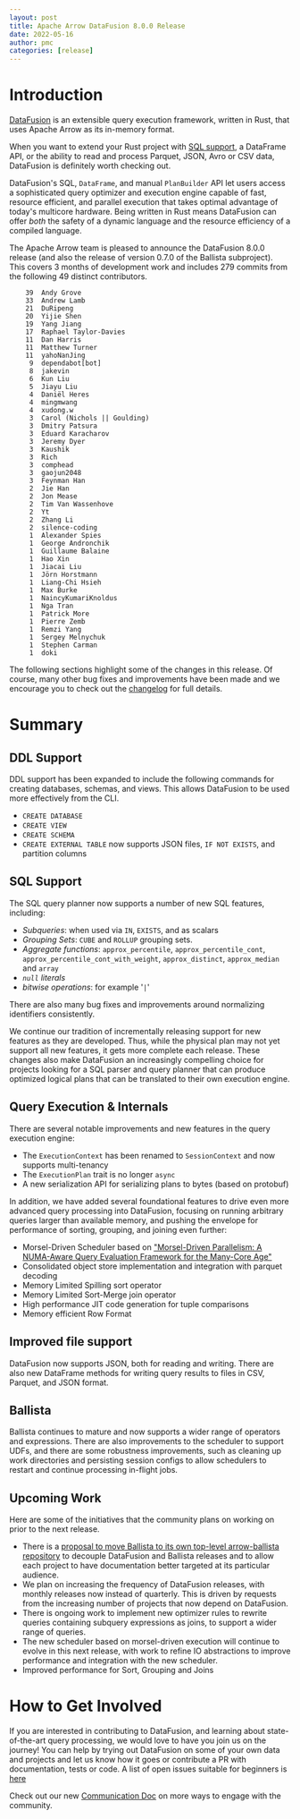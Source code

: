 ```yaml
---
layout: post
title: Apache Arrow DataFusion 8.0.0 Release
date: 2022-05-16
author: pmc
categories: [release]
---
```

<!--
{% comment %}
Licensed to the Apache Software Foundation (ASF) under one or more
contributor license agreements.  See the NOTICE file distributed with
this work for additional information regarding copyright ownership.
The ASF licenses this file to you under the Apache License, Version 2.0
(the "License"); you may not use this file except in compliance with
the License.  You may obtain a copy of the License at

http://www.apache.org/licenses/LICENSE-2.0

Unless required by applicable law or agreed to in writing, software
distributed under the License is distributed on an "AS IS" BASIS,
WITHOUT WARRANTIES OR CONDITIONS OF ANY KIND, either express or implied.
See the License for the specific language governing permissions and
limitations under the License.
{% endcomment %}
-->

# Introduction

[DataFusion](https://arrow.apache.org/datafusion/) is an extensible query execution framework, written in Rust, that
uses Apache Arrow as its in-memory format.

When you want to extend your Rust project with [SQL support](https://arrow.apache.org/datafusion/user-guide/sql/sql_status.html),
a DataFrame API, or the ability to read and process Parquet, JSON, Avro or CSV data, DataFusion is definitely worth
checking out.

DataFusion's SQL, `DataFrame`, and manual `PlanBuilder` API let users access a sophisticated query optimizer and
execution engine capable of fast, resource efficient, and parallel execution that takes optimal advantage of
today's multicore hardware. Being written in Rust means DataFusion can offer *both* the safety of a dynamic language and
the resource efficiency of a compiled language.

The Apache Arrow team is pleased to announce the DataFusion 8.0.0 release (and also the release of version 0.7.0 of
the Ballista subproject). This covers 3 months of development work and includes 279 commits from the following 49
distinct contributors.

<!--
$ git log --pretty=oneline 7.0.0..8.0.0 datafusion datafusion-cli datafusion-examples ballista ballista-cli ballista-examples | wc -l
279

$ git shortlog -sn 7.0.0..8.0.0 datafusion datafusion-cli datafusion-examples ballista ballista-cli ballista-examples | wc -l
49

(feynman han, feynman.h, Feynman Han were assumed to be the same person)
-->

```
    39  Andy Grove
    33  Andrew Lamb
    21  DuRipeng
    20  Yijie Shen
    19  Yang Jiang
    17  Raphael Taylor-Davies
    11  Dan Harris
    11  Matthew Turner
    11  yahoNanJing
     9  dependabot[bot]
     8  jakevin
     6  Kun Liu
     5  Jiayu Liu
     4  Daniël Heres
     4  mingmwang
     4  xudong.w
     3  Carol (Nichols || Goulding)
     3  Dmitry Patsura
     3  Eduard Karacharov
     3  Jeremy Dyer
     3  Kaushik
     3  Rich
     3  comphead
     3  gaojun2048
     3  Feynman Han
     2  Jie Han
     2  Jon Mease
     2  Tim Van Wassenhove
     2  Yt
     2  Zhang Li
     2  silence-coding
     1  Alexander Spies
     1  George Andronchik
     1  Guillaume Balaine
     1  Hao Xin
     1  Jiacai Liu
     1  Jörn Horstmann
     1  Liang-Chi Hsieh
     1  Max Burke
     1  NaincyKumariKnoldus
     1  Nga Tran
     1  Patrick More
     1  Pierre Zemb
     1  Remzi Yang
     1  Sergey Melnychuk
     1  Stephen Carman
     1  doki
```

The following sections highlight some of the changes in this release. Of course, many other bug fixes and
improvements have been made and we encourage you to check out the
[changelog](https://github.com/apache/arrow-datafusion/blob/8.0.0/datafusion/CHANGELOG.md) for full details.

# Summary

## DDL Support

DDL support has been expanded to include the following commands for creating databases, schemas, and views. This
allows DataFusion to be used more effectively from the CLI.

- `CREATE DATABASE`
- `CREATE VIEW`
- `CREATE SCHEMA`
- `CREATE EXTERNAL TABLE` now supports JSON files, `IF NOT EXISTS`, and partition columns

## SQL Support

The SQL query planner now supports a number of new SQL features, including:

- _Subqueries_: when used via `IN`, `EXISTS`, and as scalars
- _Grouping Sets_: `CUBE` and `ROLLUP` grouping sets.
- _Aggregate functions_: `approx_percentile`, `approx_percentile_cont`, `approx_percentile_cont_with_weight`, `approx_distinct`, `approx_median` and `array`
- _`null` literals_
- _bitwise operations_: for example '`|`'

There are also many bug fixes and improvements around normalizing identifiers consistently.

We continue our tradition of incrementally releasing support for new
features as they are developed. Thus, while the physical plan may not yet
support all new features, it gets more complete each release. These
changes also make DataFusion an increasingly compelling choice for
projects looking for a SQL parser and query planner that can produce
optimized logical plans that can be translated to
their own execution engine.

## Query Execution & Internals

There are several notable improvements and new features in the query execution engine:

- The `ExecutionContext` has been renamed to `SessionContext` and now supports multi-tenancy
- The `ExecutionPlan` trait is no longer `async`
- A new serialization API for serializing plans to bytes (based on protobuf)

In addition, we have added several foundational features to drive even
more advanced query processing into DataFusion, focusing on running
arbitrary queries larger than available memory, and pushing the
envelope for performance of sorting, grouping, and joining even
further:

- Morsel-Driven Scheduler based on ["Morsel-Driven Parallelism: A NUMA-Aware Query
  Evaluation Framework for the Many-Core Age"](https://15721.courses.cs.cmu.edu/spring2016/papers/p743-leis.pdf)
- Consolidated object store implementation and integration with parquet decoding
- Memory Limited Spilling sort operator
- Memory Limited Sort-Merge join operator
- High performance JIT code generation for tuple comparisons
- Memory efficient Row Format

## Improved file support

DataFusion now supports JSON, both for reading and writing. There are also new DataFrame methods for writing query
results to files in CSV, Parquet, and JSON format.

## Ballista

Ballista continues to mature and now supports a wider range of operators and expressions. There are also improvements
to the scheduler to support UDFs, and there are some robustness improvements, such as cleaning up work directories
and persisting session configs to allow schedulers to restart and continue processing in-flight jobs.

## Upcoming Work

Here are some of the initiatives that the community plans on working on prior to the next release.

- There is a [proposal to move Ballista to its own top-level arrow-ballista repository](https://docs.google.com/document/d/1jNRbadyStSrV5kifwn0khufAwq6OnzGczG4z8oTQJP4/edit?usp=sharing)
 to decouple DataFusion and Ballista releases and to allow each project to have documentation better targeted at
  its particular audience.
- We plan on increasing the frequency of DataFusion releases, with monthly releases now instead of quarterly. This
  is driven by requests from the increasing number of projects that now depend on DataFusion.
- There is ongoing work to implement new optimizer rules to rewrite queries containing subquery expressions as
  joins, to support a wider range of queries.
- The new scheduler based on morsel-driven execution will continue to evolve in this next release, with work to
  refine IO abstractions to improve performance and integration with the new scheduler.
- Improved performance for Sort, Grouping and Joins

# How to Get Involved

If you are interested in contributing to DataFusion, and learning about state-of-the-art query processing, we would
love to have you join us on the journey! You can help by trying out DataFusion on some of your own data and projects
and let us know how it goes or contribute a PR with documentation, tests or code. A list of open issues suitable
for beginners is [here](https://github.com/apache/arrow-datafusion/issues?q=is%3Aissue+is%3Aopen+label%3A%22good+first+issue%22)

Check out our new [Communication Doc](https://arrow.apache.org/datafusion/community/communication.html) on more
ways to engage with the community.
